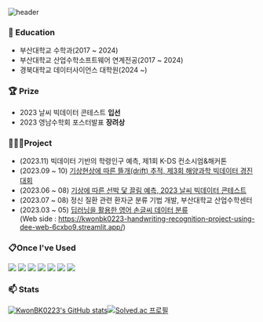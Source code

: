 <div>
  
  ![header](https://capsule-render.vercel.app/api?type=cylinder&color=000000&height=100&section=header&text=Welcome!&fontColor=ffffff&fontSize=50&animation=fadeIn&fontAlignY=55)

### :school: Education
- 부산대학교 수학과(2017 ~ 2024)<br>
- 부산대학교 산업수학소프트웨어 연계전공(2017 ~ 2024)<br>
- 경북대학교 데이터사이언스 대학원(2024 ~)<br>

### :trophy: Prize
- 2023 날씨 빅데이터 콘테스트 **입선**<br>
- 2023 영남수학회 포스터발표 **장려상**

### 👨🏻‍💻Project
- (2023.11) 빅데이터 기반의 학령인구 예측, 제1회 K-DS 컨소시엄&해커톤
- (2023.09 ~ 10) [기상현상에 따른 뜰개(drift) 추적, 제3회 해양과학 빅데이터 경진대회](https://github.com/KwonBK0223/SEALAB_2023)
- (2023.06 ~ 08) [기상에 따른 선박 닻 끌림 예측, 2023 날씨 빅데이터 콘테스트](https://github.com/KwonBK0223/Weather_Bigdata_Contest)
- (2023.07 ~ 08) 정신 질환 관련 환자군 분류 기법 개발, 부산대학교 산업수학센터
- (2023.03 ~ 05) [딥러닝을 활용한 영어 손글씨 데이터 분류](https://github.com/KwonBK0223/Handwriting_recognition_project_using_deep_learning)<br>(Web side : https://kwonbk0223-handwriting-recognition-project-using-dee-web-6cxbo9.streamlit.app/)


### 📋Once I've Used

<img src="https://img.shields.io/badge/Python-3776AB?style=for-the-badge&logo=java&logoColor=white">
<img src="https://img.shields.io/badge/Jupyter-F37626?style=for-the-badge&logo=java&logoColor=white">
<img src="https://img.shields.io/badge/VSCode-007ACC?style=for-the-badge&logo=java&logoColor=white">
<img src="https://img.shields.io/badge/C-8B9CC?style=for-the-badge&logo=java&logoColor=white">
<img src="https://img.shields.io/badge/CPP-00599C?style=for-the-badge&logo=java&logoColor=white">
<img src="https://img.shields.io/badge/Notion-000000?style=for-the-badge&logo=java&logoColor=white">
<img src="https://img.shields.io/badge/GitHub-181717?style=for-the-badge&logo=java&logoColor=white">

### 📫 Stats
[![KwonBK0223's GitHub stats](https://github-readme-stats.vercel.app/api?username=KwonBK0223)](https://github.com/anuraghazra/github-readme-stats)[![Solved.ac
프로필](http://mazassumnida.wtf/api/v2/generate_badge?boj=house9895)](https://solved.ac/house9895)

</div>


<!--
**KwonBK0223/KwonBK0223** is a ✨ _special_ ✨ repository because its `README.md` (this file) appears on your GitHub profile.

Here are some ideas to get you started:

- 🔭 I’m currently working on ...
- 🌱 I’m currently learning ...
- 👯 I’m looking to collaborate on ...
- 🤔 I’m looking for help with ...
- 💬 Ask me about ...
- 📫 How to reach me: ...
- 😄 Pronouns: ...
- ⚡ Fun fact: ...
-->
